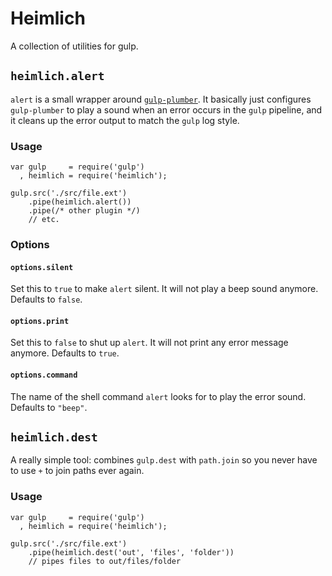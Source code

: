 # Heimlich
A collection of utilities for gulp.

## `heimlich.alert`

`alert` is a small wrapper around
[`gulp-plumber`](https://github.com/floatdrop/gulp-plumber).  It basically just
configures `gulp-plumber` to play a sound when an error occurs in the `gulp`
pipeline, and it cleans up the error output to match the `gulp` log style.

### Usage
```
var gulp     = require('gulp')
  , heimlich = require('heimlich');

gulp.src('./src/file.ext')
    .pipe(heimlich.alert())
    .pipe(/* other plugin */)
    // etc.
```

### Options

#### `options.silent`
Set this to `true` to make `alert` silent.  It will not play a beep
sound anymore.  Defaults to `false`.

#### `options.print`
Set this to `false` to shut up `alert`.  It will not print any error
message anymore.  Defaults to `true`.

#### `options.command`
The name of the shell command `alert` looks for to play the error sound.
Defaults to `"beep"`.


## `heimlich.dest`
A really simple tool: combines `gulp.dest` with `path.join` so you never
have to use `+` to join paths ever again.

### Usage
```
var gulp     = require('gulp')
  , heimlich = require('heimlich');

gulp.src('./src/file.ext')
    .pipe(heimlich.dest('out', 'files', 'folder'))
    // pipes files to out/files/folder
```
